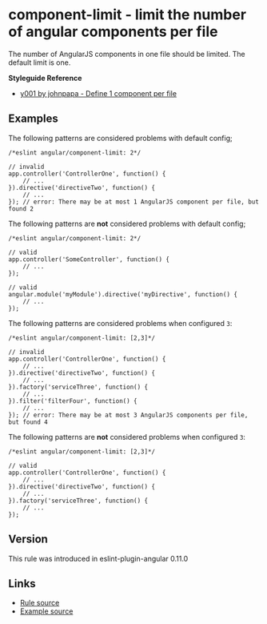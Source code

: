 <!-- WARNING: Generated documentation. Edit docs and examples in the rule and examples file ('rules/component-limit.js', 'examples/component-limit.js'). -->

# component-limit - limit the number of angular components per file

The number of AngularJS components in one file should be limited.
The default limit is one.

**Styleguide Reference**

* [y001 by johnpapa - Define 1 component per file](https://github.com/johnpapa/angular-styleguide#style-y001)

## Examples

The following patterns are considered problems with default config;

    /*eslint angular/component-limit: 2*/

    // invalid
    app.controller('ControllerOne', function() {
        // ...
    }).directive('directiveTwo', function() {
        // ...
    }); // error: There may be at most 1 AngularJS component per file, but found 2

The following patterns are **not** considered problems with default config;

    /*eslint angular/component-limit: 2*/

    // valid
    app.controller('SomeController', function() {
        // ...
    });

    // valid
    angular.module('myModule').directive('myDirective', function() {
        // ...
    });

The following patterns are considered problems when configured `3`:

    /*eslint angular/component-limit: [2,3]*/

    // invalid
    app.controller('ControllerOne', function() {
        // ...
    }).directive('directiveTwo', function() {
        // ...
    }).factory('serviceThree', function() {
        // ...
    }).filter('filterFour', function() {
        // ...
    }); // error: There may be at most 3 AngularJS components per file, but found 4

The following patterns are **not** considered problems when configured `3`:

    /*eslint angular/component-limit: [2,3]*/

    // valid
    app.controller('ControllerOne', function() {
        // ...
    }).directive('directiveTwo', function() {
        // ...
    }).factory('serviceThree', function() {
        // ...
    });

## Version

This rule was introduced in eslint-plugin-angular 0.11.0

## Links

* [Rule source](../rules/component-limit.js)
* [Example source](../examples/component-limit.js)
